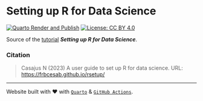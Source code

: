 # Setting up R for Data Science

<!-- badges: start -->
[![Quarto Render and Publish](https://github.com/FRBCesab/rsetup/actions/workflows/publish.yml/badge.svg)](https://github.com/FRBCesab/rsetup/actions/workflows/publish.yml)
[![License: CC BY 4.0](https://img.shields.io/badge/License-CC%20BY%204.0-green.svg)](https://choosealicense.com/licenses/cc-by-4.0/)<!-- badges: end -->

Source of the [tutorial](https://frbcesab.github.io/rsetup/) **_Setting up R for Data Science_**.


### Citation

> Casajus N (2023) A user guide to set up R for data science. URL: <https://frbcesab.github.io/rsetup/>

<hr />

Website built with :heart: with 
[`Quarto`](https://quarto.org/) & 
[`GitHub Actions`](https://github.com/features/actions).

